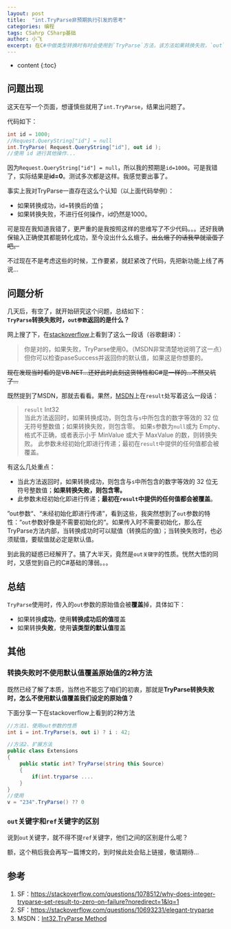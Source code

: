 ```yaml
---
layout: post
title:  "int.TryParse非预期执行引发的思考"
categories: 编程
tags: CSahrp CSharp基础
author: 小飞
excerpt: 在C#中做类型转换时有时会使用到`TryParse`方法，该方法如果转换失败，`out`参数的值是什么呢？我就在这里犯傻了，特意写文记录下。
---
```


* content
{:toc}

## 问题出现

这天在写一个页面，想谨慎些就用了`int.TryParse`，结果出问题了。

代码如下：

``` c#
int id = 1000;
//Request.QueryString["id"] = null
int.TryParse( Request.QueryString["id"], out id );
//使用 id 进行其他操作...
```

因为`Request.QueryString["id"] = null`，所以我的预期是`id=1000`。可是我错了，实际结果是**id=0**。测试多次都是这样。我感觉要出事了。

事实上我对TryParse一直存在这么个认知（以上面代码举例）：

* 如果转换成功，id=转换后的值；
* 如果转换失败，不进行任何操作，id仍然是1000。

可是现在我知道我错了，更严重的是我按照这样的思维写了不少代码。。。还好我确保输入正确使其都能转化成功，至今没出什么幺蛾子。~~出幺蛾子的话我早就滚蛋了吧。~~

不过现在不是考虑这些的时候，工作要紧，就赶紧改了代码，先把新功能上线了再说...

## 问题分析

几天后，有空了，就开始研究这个问题，总结如下：  
**`TryParse`转换失败时，`out参数`返回的是什么？**

网上搜了下，在[stackoverflow](https://stackoverflow.com/questions/1078512/why-does-integer-tryparse-set-result-to-zero-on-failure?noredirect=1&lq=1)上看到了这么一段话（谷歌翻译）：
> 你是对的，如果失败，TryParse使用0。（MSDN非常清楚地说明了这一点）但你可以检查paseSuccess并返回你的默认值，如果这是你想要的。

~~现在发现当时看的是VB.NET...还好此时此刻这货特性和C#是一样的...不然又坑了...~~

既然提到了MSDN，那就去看看。果然，[MSDN](https://docs.microsoft.com/zh-cn/dotnet/api/system.int32.tryparse?view=netframework-4.7.2)上在`result`处写着这么一段话：

> `result` Int32  
当此方法返回时，如果转换成功，则包含与`s`中所包含的数字等效的 32 位无符号整数值；如果转换失败，则包含零。 如果`s`参数为`null`或为 Empty、格式不正确，或者表示小于 MinValue 或大于 MaxValue 的数，则转换失败。 此参数未经初始化即进行传递；最初在`result`中提供的任何值都会被覆盖。

有这么几处重点：

* 当此方法返回时，如果转换成功，则包含与`s`中所包含的数字等效的 32 位无符号整数值；**如果转换失败，则包含零。**
*  此参数未经初始化即进行传递；**最初在`result`中提供的任何值都会被覆盖**。

”out参数“、“未经初始化即进行传递”，看到这些，我突然想到了`out`参数的特性：“`out`参数好像是不需要初始化的“。如果传入时不需要初始化，那么在TryParse方法内部，当转换成功时可以赋值（转换后的值）；当转换失败时，也必须赋值，要赋值就必定是默认值。

到此我的疑惑已经解开了。搞了大半天，竟然是`out关键字`的性质。恍然大悟的同时，又感觉到自己的C#基础的薄弱。。。

## 总结

`TryParse`使用时，传入的`out`参数的原始值会被**覆盖**掉，具体如下：

* 如果转换**成功**，使用**转换成功后的值**覆盖
* 如果转换**失败**，使用**该类型的默认值**覆盖

## 其他

### 转换失败时不使用默认值覆盖原始值的2种方法

既然已经了解了本质，当然也不能忘了咱们的初衷，那就是**TryParse转换失败时，怎么不使用默认值覆盖我们设定的原始值？**

下面分享一下在stackoverflow上看到的2种方法

``` c#
//方法1、使用out参数的性质
int i = int.TryParse(s, out i) ? i : 42;

//方法2、扩展方法
public class Extensions
{
    public static int? TryParse(string this Source)
    {
        if(int.tryparse .... 
    }
}
//使用
v = "234".TryParse() ?? 0
```

### `out`关键字和`ref`关键字的区别

说到`out`关键字，就不得不提`ref`关键字，他们之间的区别是什么呢？

额，这个稍后我会再写一篇博文的，到时候此处会贴上链接，敬请期待...

## 参考

1. SF：<https://stackoverflow.com/questions/1078512/why-does-integer-tryparse-set-result-to-zero-on-failure?noredirect=1&lq=1>
2. SF：<https://stackoverflow.com/questions/10693231/elegant-tryparse>
3. MSDN：[Int32.TryParse Method](https://docs.microsoft.com/zh-cn/dotnet/api/system.int32.tryparse?view=netframework-4.7.2)




